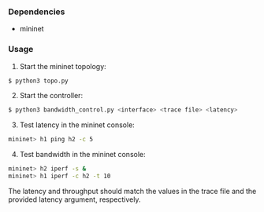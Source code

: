 ### Dependencies
* mininet

### Usage
1. Start the mininet topology:
```bash
$ python3 topo.py
```
2. Start the controller:
```bash
$ python3 bandwidth_control.py <interface> <trace file> <latency>
```
3. Test latency in the mininet console:
```bash
mininet> h1 ping h2 -c 5
```
4. Test bandwidth in the mininet console:
```bash
mininet> h2 iperf -s &
mininet> h1 iperf -c h2 -t 10
```

The latency and throughput should match the values in the trace file and the provided latency argument, respectively.